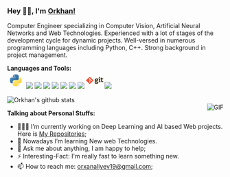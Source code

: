 ### Hey 👋🏽, I'm [Orkhan!](https://github.com/aliyevorkhan) 

Computer Engineer specializing in Computer Vision, Artificial Neural Networks and Web Technologies. Experienced with a lot of stages of the development cycle for dynamic projects. Well-versed in numerous programming languages including Python, C++. Strong background in project management.

**Languages and Tools:**  
<code><img height="40" src="https://raw.githubusercontent.com/github/explore/80688e429a7d4ef2fca1e82350fe8e3517d3494d/topics/python/python.png"></code>
<code><img height="40" src="https://img2.pngindir.com/20180531/kph/kisspng-gnu-linux-naming-controversy-linux-distribution-li-5b0f779c7eda37.7835322215277403165196.jpg"></code>
<code><img height="40" src="https://upload.wikimedia.org/wikipedia/commons/thumb/3/32/OpenCV_Logo_with_text_svg_version.svg/1200px-OpenCV_Logo_with_text_svg_version.svg.png"></code>
<code><img height="40" src="https://miro.medium.com/max/480/1*MCpM5idqhNRjoWCfb_60OA.png"></code>
<code><img height="40" src="https://miro.medium.com/max/2894/0*91DAY0P8BdXHdp7l.png"></code>
<code><img height="40" src="https://static1.makeuseofimages.com/wordpress/wp-content/uploads/2021/11/django-framework.jpg?q=50&fit=contain&w=943&h=472&dpr=1.5"></code>
<code><img height="60" src="https://docs.celeryproject.org/en/stable/_static/celery_512.png"></code>
<code><img height="40" src="https://upload.wikimedia.org/wikipedia/en/thumb/6/6b/Redis_Logo.svg/1200px-Redis_Logo.svg.png"></code>
<code><img height="40" src="https://raw.githubusercontent.com/github/explore/80688e429a7d4ef2fca1e82350fe8e3517d3494d/topics/git/git.png"></code>
<code><img height="40" src="https://fastapi.tiangolo.com/img/logo-margin/logo-teal.png"></code>

![Orkhan's github stats](https://github-readme-stats.vercel.app/api?username=aliyevorkhan&show_icons=true&title_color=fff&icon_color=79ff97&text_color=9f9f9f&bg_color=151515)
<br />
<img align="right" alt="GIF" src="https://media.giphy.com/media/836HiJc7pgzy8iNXCn/giphy.gif" />
  
**Talking about Personal Stuffs:**

- 👨🏽‍💻 I’m currently working on Deep Learning and AI based Web projects. Here is [My Repositories](https://github.com/aliyevorkhan?tab=repositories);
- 🌱 Nowadays I’m learning New web Technologies. 
- 💬 Ask me about anything, I am happy to help;
- ⚡️ Interesting-Fact: I'm really fast to learn something new.
- 📫 How to reach me: orxanaliyev19@gmail.com;
